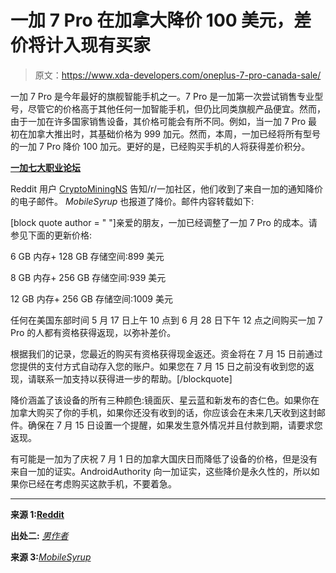 # 一加 7 Pro 在加拿大降价 100 美元，差价将计入现有买家

> 原文：<https://www.xda-developers.com/oneplus-7-pro-canada-sale/>

一加 7 Pro 是今年最好的旗舰智能手机之一。7 Pro 是一加第一次尝试销售专业型号，尽管它的价格高于其他任何一加智能手机，但仍比同类旗舰产品便宜。然而，由于一加在许多国家销售设备，其价格可能会有所不同。例如，当一加 7 Pro 最初在加拿大推出时，其基础价格为 999 加元。然而，本周，一加已经将所有型号的一加 7 Pro 降价 100 加元。更好的是，已经购买手机的人将获得差价积分。

[**一加七大职业论坛**](https://forum.xda-developers.com/oneplus-7-pro)

Reddit 用户 [CryptoMiningNS](https://www.reddit.com/user/CryptoMiningNS/) 告知/r/一加社区，他们收到了来自一加的通知降价的电子邮件。 *MobileSyrup* 也报道了降价。邮件内容转载如下:

[block quote author = " "]亲爱的朋友，一加已经调整了一加 7 Pro 的成本。请参见下面的更新价格:

6 GB 内存+ 128 GB 存储空间:899 美元

8 GB 内存+ 256 GB 存储空间:939 美元

12 GB 内存+ 256 GB 存储空间:1009 美元

任何在美国东部时间 5 月 17 日上午 10 点到 6 月 28 日下午 12 点之间购买一加 7 Pro 的人都有资格获得返现，以弥补差价。

根据我们的记录，您最近的购买有资格获得现金返还。资金将在 7 月 15 日前通过您提供的支付方式自动存入您的账户。如果您在 7 月 15 日之前没有收到您的返现，请联系一加支持以获得进一步的帮助。[/blockquote]

降价涵盖了该设备的所有三种颜色:镜面灰、星云蓝和新发布的杏仁色。如果你在加拿大购买了你的手机，如果你还没有收到的话，你应该会在未来几天收到这封邮件。确保在 7 月 15 日设置一个提醒，如果发生意外情况并且付款到期，请要求您返现。

有可能是一加为了庆祝 7 月 1 日的加拿大国庆日而降低了设备的价格，但是没有来自一加的证实。AndroidAuthority 向一加证实，这些降价是永久性的，所以如果你已经在考虑购买这款手机，不要着急。

* * *

**来源 1:[Reddit](https://www.reddit.com/r/oneplus/comments/c6nxi3/one_plus_canada_7_pro_price_change/)**

**出处二:** [*男作者*](https://www.androidauthority.com/oneplus-7-pro-canada-1004112/)

**来源 3:***[MobileSyrup](https://mobilesyrup.com/2019/06/28/oneplus-7-pro-new-price-canada/)*